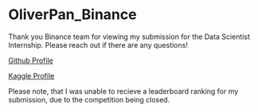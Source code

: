 # OliverPan_Binance

Thank you Binance team for viewing my submission for the Data Scientist Internship. Please reach out if there are any questions!

[Github Profile](https://github.com/oliverkpan)

[Kaggle Profile](https://www.kaggle.com/oliverpan)

Please note, that I was unable to recieve a leaderboard ranking for my submission, due to the competition being closed.
